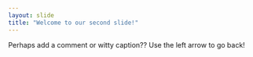 ```yaml
---
layout: slide
title: "Welcome to our second slide!"
---
```

Perhaps add a comment or witty caption??
Use the left arrow to go back!

